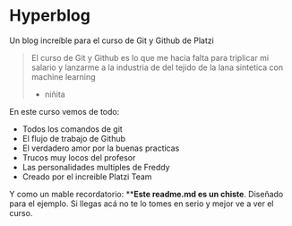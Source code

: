 # Hyperblog
Un blog increíble para el curso de Git y Github de Platzi
>El curso de Git y Github es lo que me hacia falta para triplicar mi salario y lanzarme a la industria de del tejido de la lana sintetica con machine learning
>- niñita

En este curso vemos de todo:
* Todos los comandos de git
* El flujo de trabajo de Github
* El verdadero amor por la buenas practicas
* Trucos muy locos del profesor
* Las personalidades multiples de Freddy
* Creado por el increible Platzi Team

Y como un mable recordatorio: ****Este readme.md es un chiste**. Diseñado para el ejemplo. Si llegas acá  no te lo tomes en serio y mejor ve a ver el curso.
